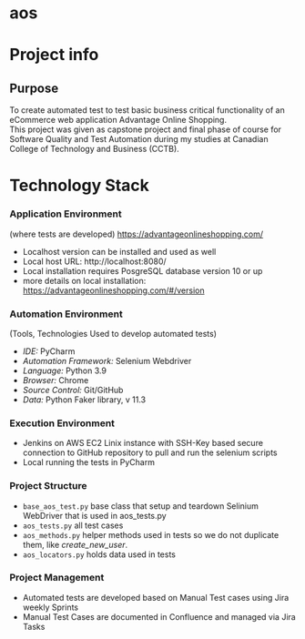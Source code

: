 # aos

# Project info

## Purpose

To create automated test to test basic business critical functionality of an eCommerce web application Advantage Online Shopping.  
This project was given as capstone project and final phase of course for Software Quality and Test Automation during my studies at Canadian College of Technology and Business (CCTB).

# Technology Stack

### Application Environment

(where tests are developed)
https://advantageonlineshopping.com/

- Localhost version can be installed and used as well
- Local host URL: http://localhost:8080/
- Local installation requires PosgreSQL database version 10 or up
- more details on local installation:
  https://advantageonlineshopping.com/#/version

### Automation Environment

(Tools, Technologies Used to develop automated tests)

- _IDE:_ PyCharm
- _Automation Framework:_ Selenium Webdriver
- _Language:_ Python 3.9
- _Browser:_ Chrome
- _Source Control:_ Git/GitHub
- _Data:_ Python Faker library, v 11.3

### Execution Environment

- Jenkins on AWS EC2 Linix instance with SSH-Key based secure connection to GitHub repository to pull and run the selenium scripts
- Local running the tests in PyCharm

### Project Structure

- `base_aos_test.py` base class that setup and teardown Selinium WebDriver that is used in aos_tests.py
- `aos_tests.py` all test cases
- `aos_methods.py` helper methods used in tests so we do not duplicate them, like _create_new_user_.
- `aos_locators.py` holds data used in tests

### Project Management

- Automated tests are developed based on Manual Test cases using Jira weekly Sprints
- Manual Test Cases are documented in Confluence and managed via Jira Tasks
